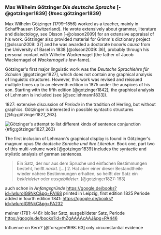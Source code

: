### Max Wilhelm Götzinger *Die deutsche Sprache* [-@gotzinger1839] {#sec:götzinger1839}

Max Wilhelm Götzinger (1799–1856) worked as a teacher, mainly in Schaffhausen (Switzerland). He wrote extensively about grammar, literature and dialectology, see Olsson [-@olsson2009] for an extensive appraisal of his work. Götzinger also provided material for Grimm's dictionary project [@olsson2009: 37] and he was awarded a doctorate *honoris causa* from the University of Basel in 1838 [@olsson2009: 36], probably through his personal contact with Wilhelm Wackernagel (the father of Jacob Wackernagel of *Wackernagel's law*-fame).

Götzinger's first major linguistic work was the *Deutsche Sprachlehre für Schulen* [@gotzinger1827], which does not contain any graphical analysis of linguistic structures. However, this work was revised and reissued multiple times up to an eleventh edition in 1875 under the auspices of his son. Starting with the fifth edition [@gotzinger1842], the graphical analysis of Lehmann is included (see [@sec:lehmann1833]).

1827: extensive discussion of *Periode* in the tradition of Herling, but without graphics. Götzinger is interested in possible syntactic structures [@fig:götzinger1827_263].

![Götzinger's attempt to list different kinds of sentence conjunction](figures/götzinger1827_263.png){#fig:götzinger1827_263}

The first inclusion of Lehmann's graphical display is found in Götzinger's magnum opus *Die deutsche Sprache und ihre Literatur*. Book one, part two of this multi-volume work [@gotzinger1839] includes the syntactic and stylistic analysis of german sentences.

> Ein Satz, der nur aus dem Spruche und einfachen Bestimmungen besteht, heißt *nackt*. […] 2. Hat aber einer dieser Bestandtheile wieder nähere Bestimmungen erhalten, so heißt der Satz ein *bekleideter* oder *ausgebildeter*. [@gotzinger1827: 163]

auch schon in *Anfangsgründe* https://google.de/books?id=lwluroIG9NkC&pg=PA168 printed in Leipzig, first edition 1825
Periode added in fourth edition 1841: https://google.de/books?id=lwluroIG9NkC&pg=PA232


meiner (1781: 446): bloßer Satz, ausgebildeter Satz, Periode https://google.de/books?id=thZgAAAAcAAJ&pg=PA446

Influence on Kern? [@forsgren1998: 63] only circumstantial evidence